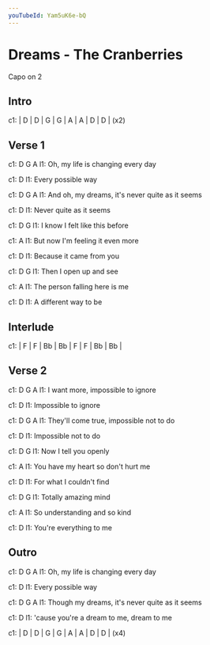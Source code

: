 ```yaml
---
youTubeId: Yam5uK6e-bQ
---
```


# Dreams - The Cranberries

Capo on 2
 
## Intro
c1: | D   | D   | G   | G   | A   | A   | D   | D   | (x2)

## Verse 1
c1: D        G                      A
l1:   Oh, my life is changing every day

c1:                D
l1: Every possible way

c1: D            G                              A
l1:   And oh, my dreams, it's never quite as it seems

c1:                   D
l1: Never quite as it seems

c1: D                           G
l1:   I know I felt like this before

c1:                             A
l1: But now I'm feeling it even more

c1:                      D
l1: Because it came from you

c1: D                    G
l1:   Then I open up and see

c1:                             A
l1: The person falling here is me

c1:                    D
l1: A different way to be

## Interlude
c1: | F   | F   | Bb  | Bb  | F   | F   | Bb  | Bb  |

## Verse 2
c1: D        G                     A
l1:   I want more, impossible to ignore

c1:                  D
l1: Impossible to ignore

c1: D              G                        A
l1:   They'll come true, impossible not to do

c1:                   D
l1: Impossible not to do

c1: D                    G
l1:   Now I tell you openly

c1:                                 A
l1: You have my heart so don't hurt me

c1:                     D
l1: For what I couldn't find

c1: D                 G
l1:   Totally amazing mind

c1:                         A
l1: So understanding and so kind

c1:                      D
l1: You're everything to me

## Outro
c1: D        G                      A
l1:   Oh, my life is changing every day

c1:                D
l1: Every possible way

c1: D           G                              A
l1:   Though my dreams, it's never quite as it seems

c1:                          D
l1: 'cause you're a dream to me, dream to me

c1: | D   | D   | G   | G   | A   | A   | D   | D   | (x4)